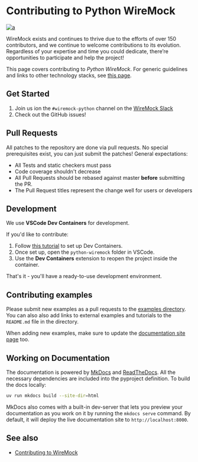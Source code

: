 # Contributing to Python WireMock

[![a](https://img.shields.io/badge/slack-%23wiremock%2Fpython-brightgreen?style=flat&logo=slack)](https://slack.wiremock.org/)

WireMock exists and continues to thrive due to the efforts of over 150 contributors, and we continue to welcome contributions to its evolution. Regardless of your expertise and time you could dedicate, there’re opportunities to participate and help the project!

This page covers contributing to _Python WireMock_.
For generic guidelines and links to other technology stacks,
see [this page](https://wiremock.org/docs/participate/).

## Get Started

1. Join us ion the `#wiremock-python` channel on the [WireMock Slack](https://slack.wiremock.org/)
2. Check out the GitHub issues!

## Pull Requests

All patches to the repository are done via pull requests.
No special prerequisites exist, you can just submit the patches!
General expectations:

- All Tests and static checkers must pass
- Code coverage shouldn't decrease
- All Pull Requests should be rebased against master **before** submitting the PR.
- The Pull Request titles represent the change well for users or developers

## Development

We use **VSCode Dev Containers** for development.

If you'd like to contribute:

1. Follow [this tutorial](https://code.visualstudio.com/docs/devcontainers/tutorial) to set up Dev Containers.
2. Once set up, open the `python-wiremock` folder in VSCode.
3. Use the **Dev Containers** extension to reopen the project inside the container.

That's it - you'll have a ready-to-use development environment.

## Contributing examples

Please submit new examples as a pull requests to the
[examples directory](https://github.com/wiremock/python-wiremock/tree/master/examples). 
You can also also add links to external examples and tutorials to the `README.md`
file in the directory.

When adding new examples,
make sure to update the [documentation site page](./examples.md) too.

## Working on Documentation

The documentation is powered by [MkDocs](https://www.mkdocs.org/) and [ReadTheDocs](https://readthedocs.org/).
All the necessary dependencies are included into the pyproject definition.
To build the docs locally:

```bash
uv run mkdocs build --site-dir=html
```

MkDocs also comes with a built-in dev-server that lets you preview your documentation as you work on it by running the `mkdocs serve` command.
By default, it will deploy the live documentation site to `http://localhost:8000`.

## See also

- [Contributing to WireMock](https://wiremock.org/docs/participate/)
